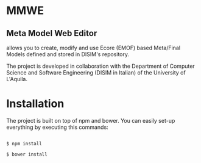 # MMWE
## Meta Model Web Editor


allows you to create, modify and use Ecore (EMOF) based Meta/Final Models defined and stored in DISIM's repository.

The project is developed in collaboration with the Department of Computer Science and Software Engineering (DISIM in Italian) of the University of L'Aquila.


# Installation


The project is built on top of npm and bower.
You can easily set-up everything by executing this commands:

```shell

$ npm install

$ bower install

```
